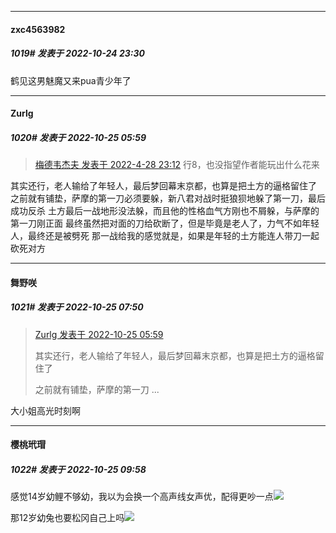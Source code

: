 

*****

####  zxc4563982  
##### 1019#       发表于 2022-10-24 23:30

鹤见这男魅魔又来pua青少年了



*****

####  Zurlg  
##### 1020#       发表于 2022-10-25 05:59

<blockquote><a href="httphttps://bbs.saraba1st.com/2b/forum.php?mod=redirect&amp;goto=findpost&amp;pid=55625268&amp;ptid=1158270" target="_blank">梅德韦杰夫 发表于 2022-4-28 23:12</a>
行8，也没指望作者能玩出什么花来</blockquote>
其实还行，老人输给了年轻人，最后梦回幕末京都，也算是把土方的逼格留住了
之前就有铺垫，萨摩的第一刀必须要躲，新八君对战时挺狼狈地躲了第一刀，最后成功反杀
土方最后一战地形没法躲，而且他的性格血气方刚也不屑躲，与萨摩的第一刀刚正面
最终虽然把对面的刀给砍断了，但是毕竟是老人了，力气不如年轻人，最终还是被劈死
那一战给我的感觉就是，如果是年轻的土方能连人带刀一起砍死对方



*****

####  舞野咲  
##### 1021#       发表于 2022-10-25 07:50

<blockquote><a href="httphttps://bbs.saraba1st.com/2b/forum.php?mod=redirect&amp;goto=findpost&amp;pid=58086701&amp;ptid=1158270" target="_blank">Zurlg 发表于 2022-10-25 05:59</a>

其实还行，老人输给了年轻人，最后梦回幕末京都，也算是把土方的逼格留住了

之前就有铺垫，萨摩的第一刀 ...</blockquote>
大小姐高光时刻啊



*****

####  樱桃玳瑁  
##### 1022#       发表于 2022-10-25 09:58

感觉14岁幼鲤不够幼，我以为会换一个高声线女声优，配得更吵一点<img src="https://static.saraba1st.com/image/smiley/face2017/066.png" referrerpolicy="no-referrer">

那12岁幼兔也要松冈自己上吗<img src="https://static.saraba1st.com/image/smiley/face2017/067.png" referrerpolicy="no-referrer">

